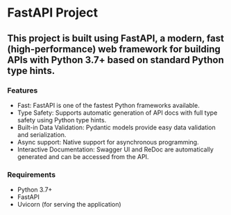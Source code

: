 # FastAPI Project
## This project is built using FastAPI, a modern, fast (high-performance) web framework for building APIs with Python 3.7+ based on standard Python type hints.

### Features
- Fast: FastAPI is one of the fastest Python frameworks available.
- Type Safety: Supports automatic generation of API docs with full type safety using Python type hints.
- Built-in Data Validation: Pydantic models provide easy data validation and serialization.
- Async support: Native support for asynchronous programming.
- Interactive Documentation: Swagger UI and ReDoc are automatically generated and can be accessed from the API.
### Requirements
- Python 3.7+
- FastAPI
- Uvicorn (for serving the application)
